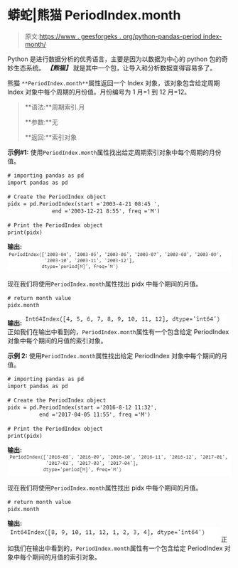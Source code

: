 # 蟒蛇|熊猫 PeriodIndex.month

> 原文:[https://www . geesforgeks . org/python-pandas-period index-month/](https://www.geeksforgeeks.org/python-pandas-periodindex-month/)

Python 是进行数据分析的优秀语言，主要是因为以数据为中心的 python 包的奇妙生态系统。 ***【熊猫】*** 就是其中一个包，让导入和分析数据变得容易多了。

熊猫 `**PeriodIndex.month**`属性返回一个 Index 对象，该对象包含给定周期 Index 对象中每个周期的月份值。月份编号为 1 月=1 到 12 月=12。

> **语法:**周期索引.月
> 
> **参数:**无
> 
> **返回:**索引对象

**示例#1:** 使用`PeriodIndex.month`属性找出给定周期索引对象中每个周期的月份值。

```
# importing pandas as pd
import pandas as pd

# Create the PeriodIndex object
pidx = pd.PeriodIndex(start ='2003-4-21 08:45 ', 
              end ='2003-12-21 8:55', freq ='M')

# Print the PeriodIndex object
print(pidx)
```

**输出:**
![](img/ef809fc4aafd2282ef630a9f5f4ef658.png)

现在我们将使用`PeriodIndex.month`属性找出 pidx 中每个期间的月值。

```
# return month value
pidx.month
```

**输出:**
![](img/d4ccc12a525ff5ca95db113d6e1bafa9.png)
正如我们在输出中看到的，`PeriodIndex.month`属性有一个包含给定 PeriodIndex 对象中每个期间的月值的索引对象。

**示例 2:** 使用`PeriodIndex.month`属性找出给定 PeriodIndex 对象中每个期间的月值。

```
# importing pandas as pd
import pandas as pd

# Create the PeriodIndex object
pidx = pd.PeriodIndex(start ='2016-8-12 11:32', 
          end ='2017-04-05 11:55', freq ='M')

# Print the PeriodIndex object
print(pidx)
```

**输出:**
![](img/84695d314e4f57e65c5719c5654e00f5.png)

现在我们将使用`PeriodIndex.month`属性找出 pidx 中每个期间的月值。

```
# return month value
pidx.month
```

**输出:**
![](img/679fb2b00cb11199f22728dc83fcd67d.png)
正如我们在输出中看到的，`PeriodIndex.month`属性有一个包含给定 PeriodIndex 对象中每个期间的月值的索引对象。